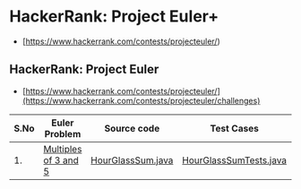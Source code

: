 # HackerRank: Project Euler+
- [https://www.hackerrank.com/contests/projecteuler/)


## HackerRank: Project Euler
- [https://www.hackerrank.com/contests/projecteuler/](https://www.hackerrank.com/contests/projecteuler/challenges)

| S.No | Euler Problem | Source code | Test Cases  | Video | 
| ------------- | ------------- |-------------|-------------| -----:|
| 1. | [Multiples of 3 and 5](https://www.hackerrank.com/contests/projecteuler/challenges/euler001/) | [HourGlassSum.java](https://github.com/krishnamanchikalapudi/CodingChallenge.java/blob/develop/src/main/java/solutions/hackerrank/interview/arrays/HourGlassSum.java) | [HourGlassSumTests.java](https://github.com/krishnamanchikalapudi/CodingChallenge.java/blob/develop/src/test/java/solutions/hackerrank/interview/arrays/unit/HourGlassSumTests.java)  |  [videos](https://youtube.com/@DayOneDev)| 

<!--

| ?. | [?](https://www.hackerrank.com/challenges/?/) | [?.java](https://github.com/krishnamanchikalapudi/CodingChallenge.java/blob/develop/src/main/java/solutions/hackerrank/interview/arrays/?.java) | [?Tests.java](https://github.com/krishnamanchikalapudi/CodingChallenge.java/blob/develop/src/test/java/solutions/hackerrank/interview/arrays/unit/?Tests.java)  |  [videos](https://youtube.com/@DayOneDev)| 


-->